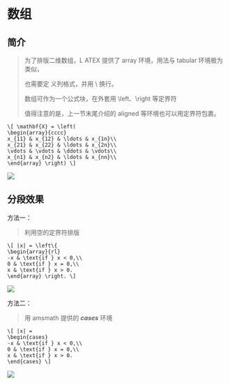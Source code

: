 # 数组

## 简介

> 为了排版二维数组，L ATEX 提供了 array 环境，用法与 tabular 环境极为类似，
>
> 也需要定 义列格式，并用 \\ 换行。
>
> 数组可作为一个公式块，在外套用 \left、\right 等定界符
>
> 值得注意的是，上一节末尾介绍的 aligned 等环境也可以用定界符包裹。 

```
\[ \mathbf{X} = \left( 
\begin{array}{cccc} 
x_{11} & x_{12} & \ldots & x_{1n}\\ 
x_{21} & x_{22} & \ldots & x_{2n}\\ 
\vdots & \vdots & \ddots & \vdots\\ 
x_{n1} & x_{n2} & \ldots & x_{nn}\\ 
\end{array} \right) \]
```

![](https://raw.githubusercontent.com/ZanderZhao/images/master/img2019/20191007185556.png)



## 分段效果

方法一：

> 利用空的定界符排版

```
\[ |x| = \left\{ 
\begin{array}{rl} 
-x & \text{if } x < 0,\\ 
0 & \text{if } x = 0,\\ 
x & \text{if } x > 0. 
\end{array} \right. \]
```

![](https://raw.githubusercontent.com/ZanderZhao/images/master/img2019/20191007185708.png)



方法二：

> 用 amsmath 提供的 ***cases*** 环境

```
\[ |x| = 
\begin{cases} 
-x & \text{if } x < 0,\\ 
0 & \text{if } x = 0,\\ 
x & \text{if } x > 0. 
\end{cases} \]
```

![](https://raw.githubusercontent.com/ZanderZhao/images/master/img2019/20191007185755.png)





































